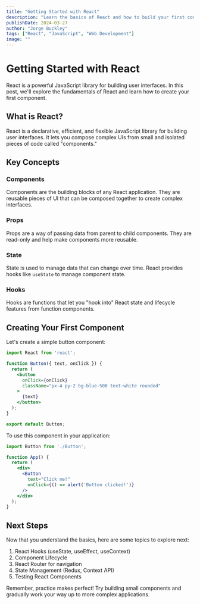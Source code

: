 ```yaml
---
title: "Getting Started with React"
description: "Learn the basics of React and how to build your first component."
publishDate: 2024-03-27
author: "Jorge Buckley"
tags: ["React", "JavaScript", "Web Development"]
image: ""
---
```


# Getting Started with React

React is a powerful JavaScript library for building user interfaces. In this post, we'll explore the fundamentals of React and learn how to create your first component.

## What is React?

React is a declarative, efficient, and flexible JavaScript library for building user interfaces. It lets you compose complex UIs from small and isolated pieces of code called "components."

## Key Concepts

### Components
Components are the building blocks of any React application. They are reusable pieces of UI that can be composed together to create complex interfaces.

### Props
Props are a way of passing data from parent to child components. They are read-only and help make components more reusable.

### State
State is used to manage data that can change over time. React provides hooks like `useState` to manage component state.

### Hooks
Hooks are functions that let you "hook into" React state and lifecycle features from function components.

## Creating Your First Component

Let's create a simple button component:

```jsx
import React from 'react';

function Button({ text, onClick }) {
  return (
    <button 
      onClick={onClick}
      className="px-4 py-2 bg-blue-500 text-white rounded"
    >
      {text}
    </button>
  );
}

export default Button;
```

To use this component in your application:

```jsx
import Button from './Button';

function App() {
  return (
    <div>
      <Button 
        text="Click me!" 
        onClick={() => alert('Button clicked!')} 
      />
    </div>
  );
}
```

## Next Steps

Now that you understand the basics, here are some topics to explore next:

1. React Hooks (useState, useEffect, useContext)
2. Component Lifecycle
3. React Router for navigation
4. State Management (Redux, Context API)
5. Testing React Components

Remember, practice makes perfect! Try building small components and gradually work your way up to more complex applications. 